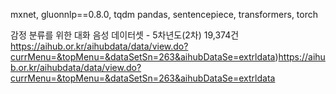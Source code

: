 mxnet,
gluonnlp==0.8.0,
tqdm pandas,
sentencepiece,
transformers,
torch

감정 분류를 위한 대화 음성 데이터셋 - 5차년도(2차) 19,374건
https://aihub.or.kr/aihubdata/data/view.do?currMenu=&topMenu=&dataSetSn=263&aihubDataSe=extrldata)https://aihub.or.kr/aihubdata/data/view.do?currMenu=&topMenu=&dataSetSn=263&aihubDataSe=extrldata
